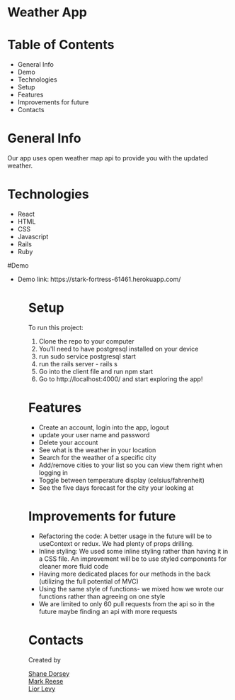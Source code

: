 # Weather App

# Table of Contents

<ul>
  <li>General Info</li>
  <li>Demo</li>
  <li>Technologies</li>
  <li>Setup</li>
  <li>Features</li>
  <li>Improvements for future</li>
  <li>Contacts</li>
</ul>
 
# General Info
 
Our app uses open weather map api to provide you with the updated weather.
 
# Technologies
 
<ul>
<li>React</li>
<li>HTML</li>
<li>CSS</li>
<li>Javascript</li>
<li>Rails</li>
<li>Ruby</li>
</ul>

#Demo

<ul>
<li>Demo link: https://stark-fortress-61461.herokuapp.com/</li>
<ul>
 
# Setup
 
To run this project: <ol>
 
  <li>Clone the repo to your computer</li>
  <li>You'll need to have postgresql installed on your device</li>
  <li>run sudo service postgresql start
</li>
  <li>run the rails server - rails s</li>
  <li>Go into the client file and run npm start</li>
  <li>Go to http://localhost:4000/ and start exploring the app!</li>
  </ol>
 
# Features
 
<ul>
  <li>Create an account, login into the app, logout</li>
  <li>update your user name and password</li>
  <li>Delete your account</li>
  <li>See what is the weather in your location</li>
  <li>Search for the weather of a specific city</li>
  <li>Add/remove cities to your list so you can view them right when logging in</li>
  <li>Toggle between temperature display (celsius/fahrenheit)  </li>
  <li>See the five days forecast for the city your looking at</li>
</ul>
 
# Improvements for future
 

<ul>
<li>Refactoring the code: A better usage in the future will be to useContext or redux. We had plenty of props drilling.</li>
<li>Inline styling: We used some inline styling rather than having it in a CSS file. An improvement will be to use styled components for cleaner more fluid code</li>
<li>Having more dedicated places for our methods in the back (utilizing the full potential of MVC)</li>
<li>Using the same style of functions- we mixed how we wrote our functions rather than agreeing on one style</li>
<li>We are limited to only 60 pull requests from the api so in the future maybe finding an api with more requests</li>
</ul>
 
# Contacts
 
Created by <br>

<a href="https://www.linkedin.com/in/shanedorsey/" target="_blank">Shane Dorsey</a><br>
<a href="https://www.linkedin.com/in/mark-s-reese//" target="_blank">Mark Reese</a><br>
<a href="https://www.linkedin.com/in/liordl/" target="_blank">Lior Levy</a><br>


 

